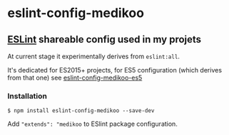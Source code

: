 # eslint-config-medikoo
## [ESLint](http://eslint.org/docs/developer-guide/shareable-configs) shareable config used in my projets

At current stage it experimentally derives from `eslint:all`.

It's dedicated for ES2015+ projects, for ES5 configuration (which derives from that one) see [eslint-config-medikoo-es5](http://github.com/medikoo/eslint-config-medikoo-es5)

### Installation

	$ npm install eslint-config-medikoo --save-dev

Add `"extends": "medikoo` to ESlint package configuration.
